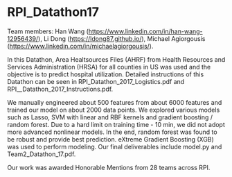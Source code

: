 # RPI_Datathon17

Team members:
Han Wang (https://www.linkedin.com/in/han-wang-12956439/),
Li Dong (https://ldong87.github.io/),
Michael Agiorgousis (https://www.linkedin.com/in/michaelagiorgousis/).


In this Datathon, Area Healtsources Files (AHRF) from Health Resources and Services Administration (HRSA) for all counties in US was used and the objective is to predict hospital utilization. Detailed instructions of this Datathon can be seen in RPI_Datathon_2017_Logistics.pdf and RPI__Datathon_2017_Instructions.pdf.

We manually engineered about 500 features from about 6000 features and trained our model on about 2000 data points. We explored various models such as Lasso, SVM with linear and RBF kernels and gradient boosting / random forest. Due to a hard limit on training time - 10 min, we did not adopt more advanced nonlinear models. In the end, random forest was found to be robust and provide best prediction. eXtreme Gradient Boosting (XGB) was used to perform modeling. Our final deliverables include model.py and Team2_Datathon_17.pdf.

Our work was awarded Honorable Mentions from 28 teams across RPI.
